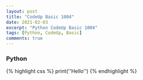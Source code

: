 ```yaml
---
layout: post
title: "CodeUp Basic 1004"
date: 2021-02-03
excerpt: "Python CodeUp Basic 1004"
tags: [Python, CodeUp, Basic]
comments: true
---
```


### Python
{% highlight css %}
print('\'Hello\'')
{% endhighlight %}